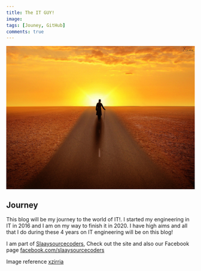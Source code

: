 ```yaml
---
title: The IT GUY!
image: 
tags: [Jouney, GitHub]
comments: true
---
```


<div>
	<img align="middle" src="/images/me/journey.jpg" >
</div>

Journey
------------
This blog will be my journey to the world of IT!.
I started my engineering in IT in 2016 and I am on my way to finish it in 2020. I have high aims
and all that I do during these 4 years on IT engineering will be on this blog!

I am part of [Slaaysourcecoders](http://slaaysourcecoders.in/work), Check out the site and also
our Facebook page [facebook.com/slaaysourcecoders](http://facebook.com/slaaysourcecoders)

Image reference [xzirria](http://xzirria.deviantart.com)


